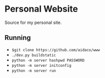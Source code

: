 # Personal Website

Source for my personal site.

## Running
- `$git clone https://github.com/aidaco/www`
- `./dev.py buildstatic`
- `python -m server hashpwd PASSWORD`
- `python -m server initconfig`
- `python -m server run`


